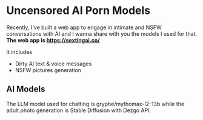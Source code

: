 # Uncensored AI Porn Models

Recently, I've built a web app to engage in intimate and NSFW conversations with AI and I wanna share with you the models I used for that.
**The web app is https://sextingai.co/**

It includes
- Dirty AI text & voice messages
- NSFW pictures generation

## AI Models
The LLM model used for chatting is gryphe/mythomax-l2-13b 
while the adult photo generation is Stable Diffusion with Dezgo API.

